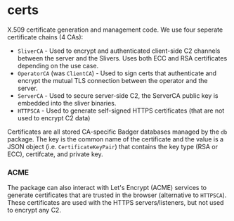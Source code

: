 certs
======

X.509 certificate generation and management code. We use four seperate certificate chains (4 CAs):

 * `SliverCA` - Used to encrypt and authenticated client-side C2 channels between the server and the Slivers. Uses both ECC and RSA certificates depending on the use case.
 * `OperatorCA` (was `ClientCA`) - Used to sign certs that authenticate and encrypt the mutual TLS connection between the operator and the server.
 * `ServerCA` - Used to secure server-side C2, the ServerCA public key is embedded into the sliver binaries.
 * `HTTPSCA` - Used to generate self-signed HTTPS certificates (that are not used to encrypt C2 data)

Certificates are all stored CA-specific Badger databases managed by the `db` package. The key is the common name of the certificate and the value is a JSON object (i.e. `CertificateKeyPair`) that contains the key type (RSA or ECC), certifcate, and private key.

### ACME

The package can also interact with Let's Encrypt (ACME) services to generate certificates that are trusted in the browser (alternative to `HTTPSCA`). These certificates are used with the HTTPS servers/listeners, but not used to encrypt any C2.
